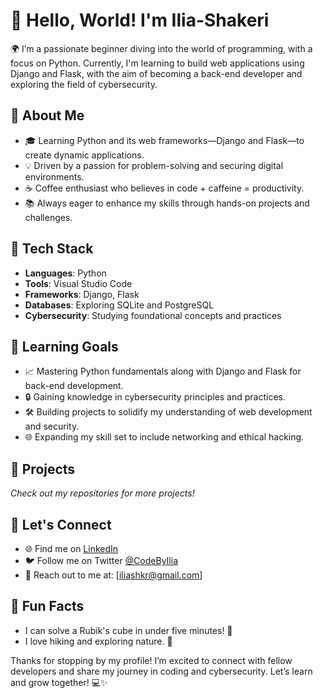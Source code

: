 # 👋 Hello, World! I'm Ilia-Shakeri

🌍 I’m a passionate beginner diving into the world of programming, with a focus on Python. Currently, I'm learning to build web applications using Django and Flask, with the aim of becoming a back-end developer and exploring the field of cybersecurity.  

## 🚀 About Me  
- 🎓 Learning Python and its web frameworks—Django and Flask—to create dynamic applications.  
- 💡 Driven by a passion for problem-solving and securing digital environments.  
- ☕️ Coffee enthusiast who believes in code + caffeine = productivity.  
- 📚 Always eager to enhance my skills through hands-on projects and challenges.  

## 🔧 Tech Stack  
- **Languages**: Python  
- **Tools**: Visual Studio Code  
- **Frameworks**: Django, Flask  
- **Databases**: Exploring SQLite and PostgreSQL  
- **Cybersecurity**: Studying foundational concepts and practices  

## 🌱 Learning Goals  
- 📈 Mastering Python fundamentals along with Django and Flask for back-end development.  
- 🔒 Gaining knowledge in cybersecurity principles and practices.  
- 🛠 Building projects to solidify my understanding of web development and security.  
- 🌐 Expanding my skill set to include networking and ethical hacking.  

## 💼 Projects   

*Check out my repositories for more projects!*  

## 🤝 Let's Connect  
- 🌐 Find me on [LinkedIn](your-linkedin-profile)  
- 🐦 Follow me on Twitter [@CodeByIlia](https://x.com/CodeByIlia)  
- 📧 Reach out to me at: [iliashkr@gmail.com]  

## 🎉 Fun Facts  
- I can solve a Rubik's cube in under five minutes! 🧩  
- I love hiking and exploring nature. 🌲  

Thanks for stopping by my profile! I’m excited to connect with fellow developers and share my journey in coding and cybersecurity. Let’s learn and grow together! 💻✨
